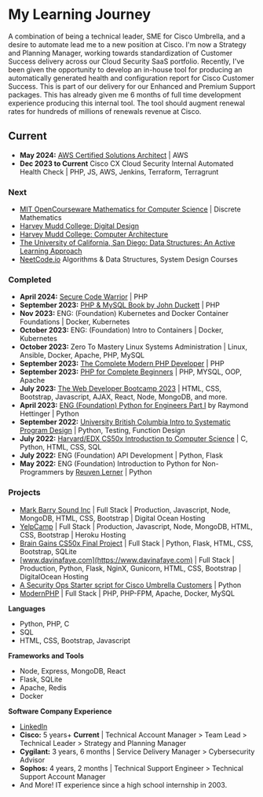 # My Learning Journey

A combination of being a technical leader, SME for Cisco Umbrella, and a desire to automate lead me to a new position at Cisco. I'm now a Strategy and Planning Manager, working towards standardization of Customer Success delivery across our Cloud Security SaaS portfolio. Recently, I've been given the opportunity to develop an in-house tool for producing an automatically generated health and configuration report for Cisco Customer Success. This is part of our delivery for our Enhanced and Premium Support packages. This has already given me 6 months of full time development experience producing this internal tool. The tool should augment renewal rates for hundreds of millions of renewals revenue at Cisco. 

## **Current**
- **May 2024:** [AWS Certified Solutions Architect](https://learn.cantrill.io/courses/1820301) | AWS
- **Dec 2023 to Current** Cisco CX Cloud Security Internal Automated Health Check | PHP, JS, AWS, Jenkins, Terraform, Terragrunt

### **Next**
- [MIT OpenCourseware Mathematics for Computer Science](https://ocw.mit.edu/courses/6-042j-mathematics-for-computer-science-fall-2010/) | Discrete Mathematics
- [Harvey Mudd College: Digital Design](https://www.edx.org/learn/engineering/harvey-mudd-college-digital-design-2)
- [Harvey Mudd College: Computer Architecture](https://www.edx.org/learn/engineering/harvey-mudd-college-computer-architecture)
- [The University of California, San Diego: Data Structures: An Active Learning Approach](https://www.edx.org/learn/computer-science/the-university-of-california-san-diego-data-structures-an-active-learning-approach)
- [NeetCode.io](https://neetcode.io) Algorithms & Data Structures, System Design Courses

### **Completed**
- **April 2024:** [Secure Code Warrior](https://www.securecodewarrior.com/) | PHP
- **September 2023:** [PHP & MySQL Book by John Duckett](https://phpandmysql.com/) | PHP
- **Nov 2023:** ENG: (Foundation) Kubernetes and Docker Container Foundations | Docker, Kubernetes
- **October 2023:** ENG: (Foundation) Intro to Containers | Docker, Kubernetes
- **October 2023:** Zero To Mastery Linux Systems Administration | Linux, Ansible, Docker, Apache, PHP, MySQL
- **September 2023:** [The Complete Modern PHP Developer](https://www.udemy.com/course/complete-modern-php-developer) | PHP
- **September 2023:** [PHP for Complete Beginners](https://www.udemy.com/course/php-for-complete-beginners-includes-msql-object-oriented) | PHP, MYSQL, OOP, Apache
- **July 2023:** [The Web Developer Bootcamp 2023](https://www.udemy.com/course/the-web-developer-bootcamp) | HTML, CSS, Bootstrap, Javascript, AJAX, React, Node, MongoDB, and more.
- **April 2023:** [ENG (Foundation) Python for Engineers Part I](https://twitter.com/raymondh) by Raymond Hettinger | Python
- **September 2022:** [University British Columbia Intro to Systematic Program Design](https://extendedlearning.ubc.ca/programs/introduction-systematic-program-design-python) | Python, Testing, Function Design
- **July 2022:** [Harvard/EDX CS50x Introduction to Computer Science](https://www.edx.org/learn/computer-science/harvard-university-cs50-s-introduction-to-computer-science) | C, Python, HTML, CSS, SQL
- **July 2022:** ENG (Foundation) API Development | Python, Flask
- **May 2022:** ENG (Foundation) Introduction to Python for Non-Programmers by [Reuven Lerner](https://twitter.com/reuvenmlerner) | Python
  
### **Projects**
- [Mark Barry Sound Inc](https://www.markbarrysound.com) | Full Stack | Production, Javascript, Node, MongoDB, HTML, CSS, Bootstrap | Digital Ocean Hosting
- [YelpCamp](https://github.com/CodyCardinal/YelpCamp) | Full Stack | Production, Javascript, Node, MongoDB, HTML, CSS, Bootstrap | Heroku Hosting
- [Brain Gains CS50x Final Project](https://github.com/CodyCardinal/BrainGains) | Full Stack | Python, Flask, HTML, CSS, Bootstrap, SQLite
- [www.davinafaye.com](https://www.davinafaye.com) | Full Stack | Production, Python, Flask, NginX, Gunicorn, HTML, CSS, Bootstrap | DigitalOcean Hosting
- [A Security Ops Starter script for Cisco Umbrella Customers](https://github.com/CiscoDevNet/cloud-security/tree/master/Umbrella/Samples/SOCTools/NSD_Recheck) | Python
- [ModernPHP](https://github.com/CodyCardinal/modernphp) | Full Stack | PHP, PHP-FPM, Apache, Docker, MySQL

**Languages**
- Python, PHP, C
- SQL
- HTML, CSS, Bootstrap, Javascript

**Frameworks and Tools**
- Node, Express, MongoDB, React
- Flask, SQLite
- Apache, Redis
- Docker

**Software Company Experience**
- [LinkedIn](https://www.linkedin.com/in/cody-cardinal-896b661b/)
- **Cisco:** 5 years+ **Current** | Technical Account Manager > Team Lead > Technical Leader > Strategy and Planning Manager
- **Cygilant:** 3 years, 6 months | Service Delivery Manager > Cybersecurity Advisor
- **Sophos:** 4 years, 2 months | Technical Support Engineer > Technical Support Account Manager
- And More! IT experience since a high school internship in 2003.
